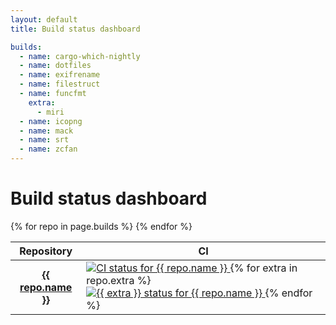 ```yaml
---
layout: default
title: Build status dashboard

builds:
  - name: cargo-which-nightly
  - name: dotfiles
  - name: exifrename
  - name: filestruct
  - name: funcfmt
    extra:
      - miri
  - name: icopng
  - name: mack
  - name: srt
  - name: zcfan
---
```


# Build status dashboard

<table>
  <thead>
    <tr>
      <th>Repository</th>
      <th>CI</th>
    </tr>
  </thead>
  <tbody>
    {% for repo in page.builds %}
    <tr>
      <th><a href="https://github.com/cdown/{{ repo.name }}">{{ repo.name }}</a></th>
      <td class="status-image">
        <a href="https://github.com/cdown/{{ repo.name }}/actions?query=branch%3Amaster">
          <img class="nonstandard" src="https://img.shields.io/github/actions/workflow/status/cdown/{{ repo.name }}/ci.yml?branch=master&label=ci" alt="CI status for {{ repo.name }}" />
        </a>
        {% for extra in repo.extra %}
        <a href="https://github.com/cdown/{{ repo.name }}/actions?query=branch%3Amaster">
          <img class="nonstandard" src="https://img.shields.io/github/actions/workflow/status/cdown/{{ repo.name }}/{{ extra }}.yml?branch=master&label={{ extra }}" alt="{{ extra }} status for {{ repo.name }}" />
        </a>
        {% endfor %}
      </td>
    </tr>
    {% endfor %}
  </tbody>
</table>
